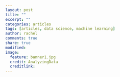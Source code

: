 ```yaml
---
layout: post
title: ""
excerpt: ""
categories: articles
tags: [articles, data science, machine learning]
author: rachel
comments: true
share: true
modified:
image:
  feature: banner1.jpg
  credit: AnalyzingData
  creditlink:
---
```

